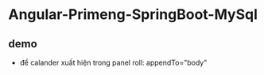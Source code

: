 # Angular-Primeng-SpringBoot-MySql
demo
------------------------------------
- để calander xuất hiện trong panel roll: appendTo="body"
